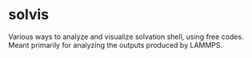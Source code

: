 # solvis
Various ways to analyze and visualize solvation shell, using free codes. Meant primarily for analyzing the outputs produced by LAMMPS. 
